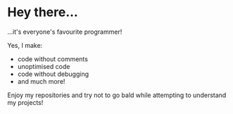 # Hey there...
...it's everyone's favourite programmer!

Yes, I make:
- code without comments
- unoptimised code
- code without debugging
- and much more!

Enjoy my repositories and try not to go bald while attempting to understand my projects!
